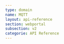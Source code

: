 ```yaml
---
type: domain
name: MQTT
layout: api-reference
section: webportal
subsection: v2
categorie: API Reference
---
```


